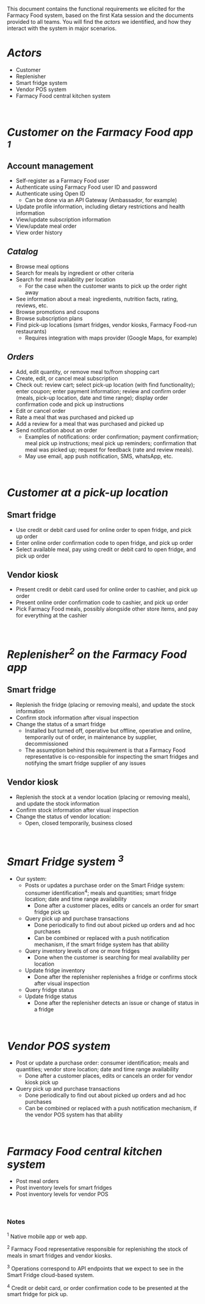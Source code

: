 This document contains the functional requirements we elicited for the Farmacy Food system, based on the first Kata session and 
the documents provided to all teams. You will find the _actors_ we identified, and how they interact with the system in major scenarios.

# ***Actors***
- Customer
- Replenisher
- Smart fridge system
- Vendor POS system
- Farmacy Food central kitchen system 


<br>

# ***Customer on the Farmacy Food app <sup>1</sup>***

## Account management 
- Self-register as a Farmacy Food user
- Authenticate using Farmacy Food user ID and password
- Authenticate using Open ID
    - Can be done via an API Gateway (Ambassador, for example)
- Update profile information, including dietary restrictions and health information
- View/update subscription information
- View/update meal order
- View order history

## ***Catalog*** 
- Browse meal options
- Search for meals by ingredient or other criteria
- Search for meal availability per location
    - For the case when the customer wants to pick up the order right away
- See information about a meal: ingredients, nutrition facts, rating, reviews, etc. 
- Browse promotions and coupons 
- Browse subscription plans 
- Find pick-up locations (smart fridges, vendor kiosks, Farmacy Food-run restaurants)
    - Requires integration with maps provider (Google Maps, for example)
    
## ***Orders*** 

- Add, edit quantity, or remove meal to/from shopping cart
- Create, edit, or cancel meal subscription
- Check out: review cart; select pick-up location (with find functionality); enter coupon; enter payment information; review and confirm order (meals, pick-up location, date and time range); display order confirmation code and pick up instructions
- Edit or cancel order 
- Rate a meal that was purchased and picked up
- Add a review for a meal that was purchased and picked up
- Send notification about an order 
    - Examples of notifications: order confirmation; payment confirmation; meal pick up instructions; meal pick up reminders; confirmation that meal was picked up; request for feedback (rate and review meals).
    - May use email, app push notification, SMS, whatsApp, etc.

<br>


# ***Customer at a pick-up location***
## Smart fridge
- Use credit or debit card used for online order to open fridge, and pick up order
- Enter online order confirmation code to open fridge, and pick up order
- Select available meal, pay using credit or debit card to open fridge, and pick up order
## Vendor kiosk
- Present credit or debit card used for online order to cashier, and pick up order
- Present online order confirmation code to cashier, and pick up order
- Pick Farmacy Food meals, possibly alongside other store items, and pay for everything at the cashier

<br>


# ***Replenisher<sup>2</sup> on the Farmacy Food app***

## Smart fridge
- Replenish the fridge (placing or removing meals), and update the stock information
- Confirm stock information after visual inspection
- Change the status of a smart fridge
    - Installed but turned off, operative but offline, operative and online, temporarily out of order, in maintenance by supplier, decommissioned
    - The assumption behind this requirement is that a Farmacy Food representative is co-responsible for inspecting the smart fridges and notifying the smart fridge supplier of any issues
    
## Vendor kiosk
- Replenish the stock at a vendor location (placing or removing meals), and update the stock information
- Confirm stock information after visual inspection
- Change the status of vendor location:
    - Open, closed temporarily, business closed

<br>


# ***Smart Fridge system <sup>3</sup>***
- Our system:
    - Posts or updates a purchase order on the Smart Fridge system: consumer identification<sup>4</sup>; meals and quantities; smart fridge location; date and time range availability
        - Done after a customer places, edits or cancels an order for smart fridge pick up
    - Query pick up and purchase transactions 
        - Done periodically to find out about picked up orders and ad hoc purchases
        - Can be combined or replaced with a push notification mechanism, if the smart fridge system has that ability
    - Query inventory levels of one or more fridges
        - Done when the customer is searching for meal availability per location
    - Update fridge inventory 
        - Done after the replenisher replenishes a fridge or confirms stock after visual inspection
    - Query fridge status
    - Update fridge status
        - Done after the replenisher detects an issue or change of status in a fridge
<br>


# ***Vendor POS system***
- Post or update a purchase order: consumer identification; meals and quantities; vendor store location; date and time range availability 
    - Done after a customer places, edits or cancels an order for vendor kiosk pick up
- Query pick up and purchase transactions 
    - Done periodically to find out about picked up orders and ad hoc purchases
    - Can be combined or replaced with a push notification mechanism, if the vendor POS system has that ability
<br>


# ***Farmacy Food central kitchen system***
- Post meal orders
- Post inventory levels for smart fridges
- Post inventory levels for vendor POS

<br>


### Notes
<p><sup>1</sup> Native mobile app or web app.</p>
<p><sup>2</sup> Farmacy Food representative responsible for replenishing the stock of meals in smart fridges and vendor kiosks.</p>
<p><sup>3</sup> Operations correspond to API endpoints that we expect to see in the Smart Fridge cloud-based system.</p>
<p><sup>4</sup> Credit or debit card, or order confirmation code to be presented at the smart fridge for pick up.</p>
